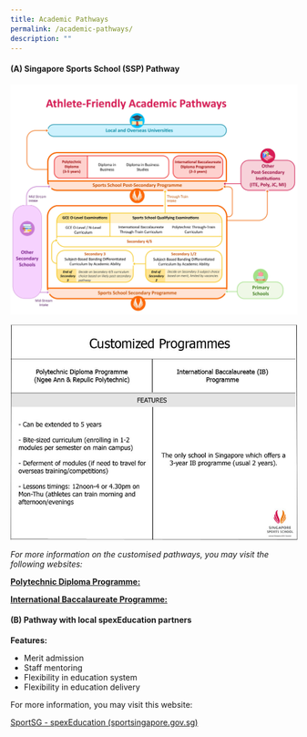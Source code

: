 ```yaml
---
title: Academic Pathways
permalink: /academic-pathways/
description: ""
---
```

#### **(A) Singapore Sports School (SSP) Pathway**

![Athlete-Friendly_Academic_Pathway](/images/Our%20Work/Singapore%20Sports%20Institute/Athlete%20Life/SpexEducation/Academic%20Pathways/Athlete-Friendly_Academic_Pathway.jpeg)

![SSP_pathway](/images/Our%20Work/Singapore%20Sports%20Institute/Athlete%20Life/SpexEducation/Academic%20Pathways/SSP_pathway.jpeg)

*For more information on the customised pathways, you may visit the following websites:*

[**Polytechnic Diploma Programme:**](https://www.sportsschool.edu.sg/qql/slot/u262/2021/Academics/Post-Sec%20Programmes/Poly%20Diploma%20Programmes/Polytechnic%20Infographic%202021%20Web.pdf)

[**International Baccalaureate Programme:**](https://www.sportsschool.edu.sg/academics/post-secondary-programmes/international-baccalaureate-diploma-programme)

#### **(B) Pathway with local spexEducation partners**

**Features:**

* Merit admission
* Staff mentoring
* Flexibility in education system
* Flexibility in education delivery

For more information, you may visit this website:

[SportSG - spexEducation (sportsingapore.gov.sg)](/singapore-sport-institute/athlete-life/spexeducation/)